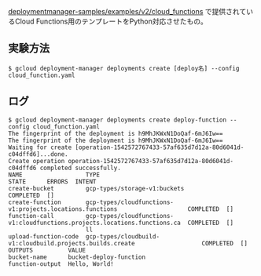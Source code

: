 [deploymentmanager-samples/examples/v2/cloud_functions](https://github.com/GoogleCloudPlatform/deploymentmanager-samples/tree/master/examples/v2/cloud_functions) で提供されているCloud Functions用のテンプレートをPython対応させたもの。

## 実験方法

```
$ gcloud deployment-manager deployments create [deploy名] --config cloud_function.yaml
```

## ログ

```
$ gcloud deployment-manager deployments create deploy-function --config cloud_function.yaml
The fingerprint of the deployment is h9MhJKWxN1DoQaf-6mJ6Iw==
The fingerprint of the deployment is h9MhJKWxN1DoQaf-6mJ6Iw==
Waiting for create [operation-1542572767433-57af635d7d12a-80d6041d-c04dffd6]...done.
Create operation operation-1542572767433-57af635d7d12a-80d6041d-c04dffd6 completed successfully.
NAME                  TYPE                                                                        STATE      ERRORS  INTENT
create-bucket         gcp-types/storage-v1:buckets                                                COMPLETED  []
create-function       gcp-types/cloudfunctions-v1:projects.locations.functions                    COMPLETED  []
function-call         gcp-types/cloudfunctions-v1:cloudfunctions.projects.locations.functions.ca  COMPLETED  []
                      ll
upload-function-code  gcp-types/cloudbuild-v1:cloudbuild.projects.builds.create                   COMPLETED  []
OUTPUTS          VALUE
bucket-name      bucket-deploy-function
function-output  Hello, World!
```
